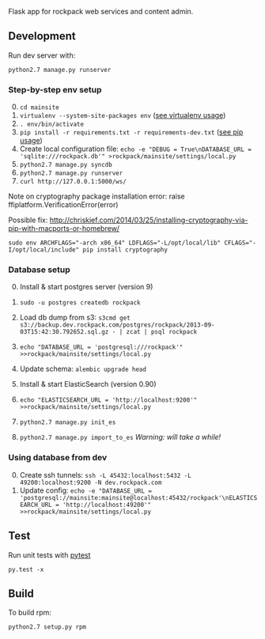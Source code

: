 Flask app for rockpack web services and content admin.

Development
-----------

Run dev server with:

    python2.7 manage.py runserver

### Step-by-step env setup

0. `cd mainsite`
0. `virtualenv --system-site-packages env`	([see virtualenv usage](http://www.virtualenv.org/en/latest/virtualenv.html#usage))
0. `. env/bin/activate`
0. `pip install -r requirements.txt -r requirements-dev.txt`	([see pip usage](http://www.pip-installer.org/en/latest/usage.html#pip-install))
0. Create local configuration file: `echo -e "DEBUG = True\nDATABASE_URL = 'sqlite:///rockpack.db'" >rockpack/mainsite/settings/local.py`
0. `python2.7 manage.py syncdb`
0. `python2.7 manage.py runserver`
0. `curl http://127.0.0.1:5000/ws/`


Note on cryptography package installation error: raise ffiplatform.VerificationError(error)

Possible fix: http://chriskief.com/2014/03/25/installing-cryptography-via-pip-with-macports-or-homebrew/

    sudo env ARCHFLAGS="-arch x86_64" LDFLAGS="-L/opt/local/lib" CFLAGS="-I/opt/local/include" pip install cryptography


### Database setup

0. Install & start postgres server (version 9)
0. `sudo -u postgres createdb rockpack`
0. Load db dump from s3: `s3cmd get s3://backup.dev.rockpack.com/postgres/rockpack/2013-09-03T15:42:30.792652.sql.gz - | zcat | psql rockpack`
0. `echo "DATABASE_URL = 'postgresql:///rockpack'" >>rockpack/mainsite/settings/local.py`
0. Update schema: `alembic upgrade head`

0. Install & start ElasticSearch (version 0.90)
0. `echo "ELASTICSEARCH_URL = 'http://localhost:9200'" >>rockpack/mainsite/settings/local.py`
0. `python2.7 manage.py init_es`
0. `python2.7 manage.py import_to_es`	_Warning: will take a while!_

### Using database from dev

0. Create ssh tunnels: `ssh -L 45432:localhost:5432 -L 49200:localhost:9200 -N dev.rockpack.com`
0. Update config: `echo -e "DATABASE_URL = 'postgresql://mainsite:mainsite@localhost:45432/rockpack'\nELASTICSEARCH_URL = 'http://localhost:49200'" >>rockpack/mainsite/settings/local.py`

Test
----

Run unit tests with [pytest](http://pytest.org/latest/usage.html)

    py.test -x

Build
-----

To build rpm:

    python2.7 setup.py rpm
